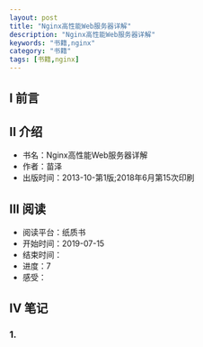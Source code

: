 ```yaml
---
layout: post
title: "Nginx高性能Web服务器详解"
description: "Nginx高性能Web服务器详解"
keywords: "书籍,nginx"
category: "书籍"
tags: [书籍,nginx]
---
```


## I 前言



## II 介绍

* 书名：Nginx高性能Web服务器详解
* 作者：苗泽
* 出版时间：2013-10-第1版;2018年6月第15次印刷

## III 阅读
* 阅读平台：纸质书
* 开始时间：2019-07-15
* 结束时间：
* 进度：7
* 感受：


## IV 笔记
### 1. 








